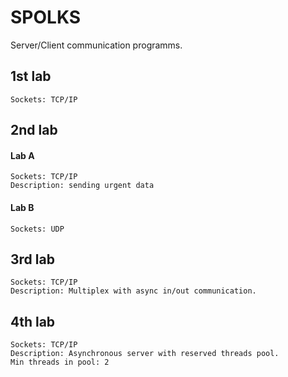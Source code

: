 # SPOLKS
Server/Client communication programms.

## 1st lab
```
Sockets: TCP/IP
```

## 2nd lab

#### Lab A
```
Sockets: TCP/IP
Description: sending urgent data
```
#### Lab B
```
Sockets: UDP
```

## 3rd lab
```
Sockets: TCP/IP
Description: Multiplex with async in/out communication.  
```

## 4th lab
```
Sockets: TCP/IP
Description: Asynchronous server with reserved threads pool. 
Min threads in pool: 2
```

